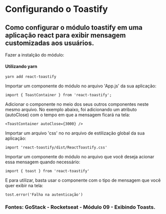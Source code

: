# Configurando o Toastify
## Como configurar o módulo toastify em uma aplicação react para exibir mensagem customizadas aos usuários. 
Fazer a instalção do módulo:
#### Utilizando yarn
```
yarn add react-toastify
```
Importar um componente do módulo no arquivo 'App.js' da sua aplicação:
```
import { ToastContainer } from 'react-toastify';
```
Adicionar o componente no meio dos seus outros componentes neste mesmo arquivo. No exemplo abaixo, foi adicionando um atributo (autoClose) com o tempo em que a mensagem ficará na tela:
```
<ToastContainer autoClose={3000} /> 
```
Importar um arquivo 'css' no no arquivo de estilização global da sua aplicação:
```
import 'react-toastify/dist/ReactToastify.css'
```
Importar um componente do módulo no arquivo que você deseja acionar essa mensagem quando necessário:
```
import { toast } from 'react-toastify' 
```
E para utilizar, basta usar o componente com o tipo de mensagem que você quer exibir na tela:
```
tost.error('Falha na autenticação')
```

### Fontes: GoStack - Rocketseat - Módulo 09 - Exibindo Toasts. 

